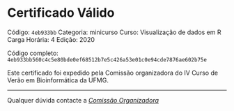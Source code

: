 # Certificado Válido

Código: `4eb933bb`
Categoria: minicurso
Curso: Visualização de dados em R
Carga Horária: 4
Edição: 2020


Código completo: `4eb933bb560c4c5e80bde0ef68512b7e5c426a53e01c0e94cde7876ae602b75e`


Este certificado foi expedido pela Comissão organizadora do IV Curso de Verão em Bioinformática da UFMG.

----

Qualquer dúvida contacte a [_Comissão Organizadora_](<mailto:cursobioinfoufmg@gmail.com$subject=[Certificados]>)

